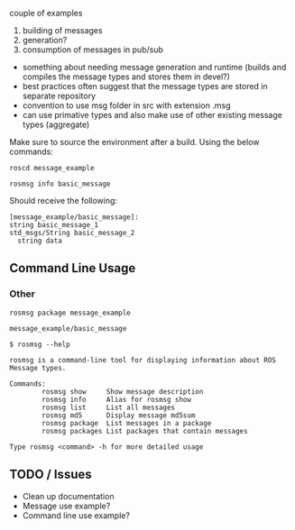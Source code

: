couple of examples

1. building of messages
2.  generation?
3.  consumption of messages in pub/sub


- something about needing message generation and runtime (builds and compiles the message types and stores them in devel?)
- best practices often suggest that the message types are stored in separate repository
- convention to use msg folder in src with extension .msg
- can use primative types and also make use of other existing message types (aggregate)

Make sure to source the environment after a build.
Using the below commands:

```
roscd message_example

rosmsg info basic_message
```

Should receive the following:

```
[message_example/basic_message]:
string basic_message_1
std_msgs/String basic_message_2
  string data
```


## Command Line Usage



### Other

```
rosmsg package message_example
```

```
message_example/basic_message
```

```
$ rosmsg --help

rosmsg is a command-line tool for displaying information about ROS Message types.

Commands:
        rosmsg show     Show message description
        rosmsg info     Alias for rosmsg show
        rosmsg list     List all messages
        rosmsg md5      Display message md5sum
        rosmsg package  List messages in a package
        rosmsg packages List packages that contain messages

Type rosmsg <command> -h for more detailed usage
```


## TODO / Issues

- Clean up documentation
- Message use example?
- Command line use example?